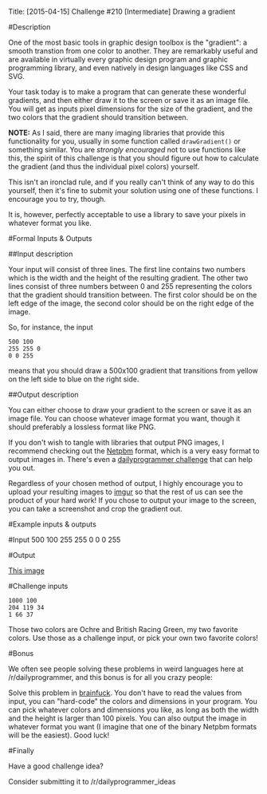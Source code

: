 Title: [2015-04-15] Challenge #210 [Intermediate] Drawing a gradient

#Description

One of the most basic tools in graphic design toolbox is the "gradient": a smooth transtion from one color to another. They are remarkably useful and are available in virtually every graphic design program and graphic programming library, and even natively in design languages like CSS and SVG.

Your task today is to make a program that can generate these wonderful gradients, and then either draw it to the screen or save it as an image file. You will get as inputs pixel dimensions for the size of the gradient, and the two colors that the gradient should transition between. 

**NOTE:** As I said, there are many imaging libraries that provide this functionality for you, usually in some function called `drawGradient()` or something similar. You are *strongly encouraged* not to use functions like this, the spirit of this challenge is that you should figure out how to calculate the gradient (and thus the individual pixel colors) yourself. 

This isn't an ironclad rule, and if you really can't think of any way to do this yourself, then it's fine to submit your solution using one of these functions. I encourage you to try, though. 

It is, however, perfectly acceptable to use a library to save your pixels in whatever format you like.

#Formal Inputs &amp; Outputs

##Input description

Your input will consist of three lines. The first line contains two numbers which is the width and the height of the resulting gradient. The other two lines consist of three numbers between 0 and 255 representing the colors that
the gradient should transition between. The first color should be on the left edge of the image, the second color should be on the right edge of the image.

So, for instance, the input

    500 100 
    255 255 0 
    0 0 255

means that you should draw a 500x100 gradient that transitions from yellow on the left side to blue on the right side.

##Output description

You can either choose to draw your gradient to the screen or save it as an image file. You can choose whatever image format you want, though it should preferably a lossless format like PNG. 

If you don't wish to tangle with libraries that output PNG images, I recommend checking out the [Netpbm](http://en.wikipedia.org/wiki/Netpbm) format, which is a very easy format to output images in. There's even a [dailyprogrammer challenge](https://www.reddit.com/r/dailyprogrammer/comments/2ba3g3/7212014_challenge_172_easy/) that can help you out. 

Regardless of your chosen method of output, I highly encourage you to upload your resulting images to [imgur](http://imgur.com) so that the rest of us can see the product of your hard work! If you chose to output your image to the screen, you can take a screenshot and crop the gradient out.

#Example inputs & outputs

#Input 
    500 100 
    255 255 0 
    0 0 255

#Output

[This image](http://i.imgur.com/LNBRYhr.png)

#Challenge inputs

    1000 100 
    204 119 34 
    1 66 37

Those two colors are Ochre and British Racing Green, my two favorite colors. Use those as a challenge input, or pick your own two favorite colors!

#Bonus

We often see people solving these problems in weird languages here at /r/dailyprogrammer, and this bonus is for all you crazy people: 

Solve this problem in [brainfuck](http://en.wikipedia.org/wiki/Brainfuck). You don't have to read the values from input, you can "hard-code" the colors and dimensions in your program. You can pick whatever colors and dimensions you like, as long as both the width and the height is larger than 100 pixels. You can also output the image in whatever format you want (I imagine that one of the binary Netpbm formats will be the easiest). Good luck!

#Finally

Have a good challenge idea?

Consider submitting it to /r/dailyprogrammer_ideas